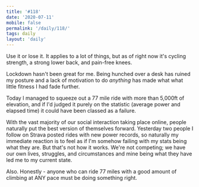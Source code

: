 ```yaml
---
title: '#118'
date: '2020-07-11'
mobile: false
permalink: '/daily/118/'
tags: daily
layout: 'daily'
---
```


Use it or lose it. It applies to a lot of things, but as of right now it's cycling strength, a strong lower back, and pain-free knees.

Lockdown hasn't been great for me. Being hunched over a desk has ruined my posture and a lack of motivation to do _anything_ has made what what little fitness I had fade further.

Today I managed to squeeze out a 77 mile ride with more than 5,000ft of elevation, and if I'd judged it purely on the statistic (average power and elapsed time) it could have been classed as a failure.

With the vast majority of our social interaction taking place online, people naturally put the best version of themselves forward. Yesterday two people I follow on Strava posted rides with new power records, so naturally my immediate reaction is to feel as if I'm somehow failing with my stats being what they are. But that's not how it works. We're not competing; we have our own lives, struggles, and circumstances and mine being what they have led me to my current state.

Also. Honestly - anyone who can ride 77 miles with a good amount of climbing at ANY pace must be doing something right.
